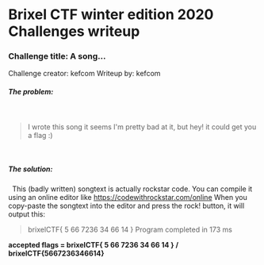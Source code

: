 # Brixel CTF winter edition 2020 Challenges writeup
### Challenge title: A song...
Challenge creator: kefcom
Writeup by: kefcom

##### The problem:
&nbsp;
>I wrote this song
it seems I'm pretty bad at it, but hey! it could get you a flag :)

&nbsp;
##### The solution:
&nbsp;
This (badly written) songtext is actually rockstar code.
You can compile it using an online editor like https://codewithrockstar.com/online
When you copy-paste the songtext into the editor and press the rock! button, it will output this:

>brixelCTF{
5
66
7236
34
66
14
}
Program completed in 173 ms


**accepted flags = brixelCTF{ 5 66 7236 34 66 14 } / brixelCTF{5667236346614}**